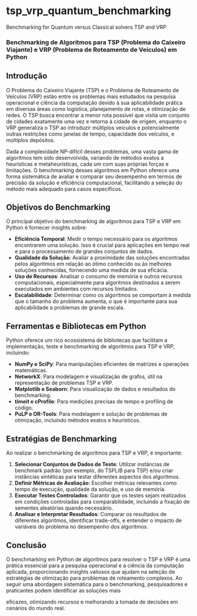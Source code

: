 # tsp_vrp_quantum_benchmarking
Benchmarking for Quantum versus Classical solvers TSP and VRP

### Benchmarking de Algoritmos para TSP (Problema do Caixeiro Viajante) e VRP (Problema de Roteamento de Veículos) em Python

## Introdução

O Problema do Caixeiro Viajante (TSP) e o Problema de Roteamento de Veículos (VRP) estão entre os problemas mais estudados na pesquisa operacional e ciência da computação devido à sua aplicabilidade prática em diversas áreas como logística, planejamento de rotas, e otimização de redes. O TSP busca encontrar a menor rota possível que visita um conjunto de cidades exatamente uma vez e retorna à cidade de origem, enquanto o VRP generaliza o TSP ao introduzir múltiplos veículos e potencialmente outras restrições como janelas de tempo, capacidade dos veículos, e múltiplos depósitos.

Dada a complexidade NP-difícil desses problemas, uma vasta gama de algoritmos tem sido desenvolvida, variando de métodos exatos a heurísticas e metaheurísticas, cada um com suas próprias forças e limitações. O benchmarking desses algoritmos em Python oferece uma forma sistemática de avaliar e comparar seu desempenho em termos de precisão da solução e eficiência computacional, facilitando a seleção do método mais adequado para casos específicos.

## Objetivos do Benchmarking

O principal objetivo do benchmarking de algoritmos para TSP e VRP em Python é fornecer insights sobre:

- **Eficiência Temporal**: Medir o tempo necessário para os algoritmos encontrarem uma solução. Isso é crucial para aplicações em tempo real e para o processamento de grandes conjuntos de dados.
- **Qualidade da Solução**: Avaliar a proximidade das soluções encontradas pelos algoritmos em relação ao ótimo conhecido ou às melhores soluções conhecidas, fornecendo uma medida de sua eficácia.
- **Uso de Recursos**: Analisar o consumo de memória e outros recursos computacionais, especialmente para algoritmos destinados a serem executados em ambientes com recursos limitados.
- **Escalabilidade**: Determinar como os algoritmos se comportam à medida que o tamanho do problema aumenta, o que é importante para sua aplicabilidade a problemas de grande escala.

## Ferramentas e Bibliotecas em Python

Python oferece um rico ecossistema de bibliotecas que facilitam a implementação, teste e benchmarking de algoritmos para TSP e VRP, incluindo:

- **NumPy e SciPy**: Para manipulações eficientes de matrizes e operações matemáticas.
- **NetworkX**: Para modelagem e visualização de grafos, útil na representação de problemas TSP e VRP.
- **Matplotlib e Seaborn**: Para visualização de dados e resultados do benchmarking.
- **timeit e cProfile**: Para medições precisas de tempo e profiling de código.
- **PuLP e OR-Tools**: Para modelagem e solução de problemas de otimização, incluindo métodos exatos e heurísticos.

## Estratégias de Benchmarking

Ao realizar o benchmarking de algoritmos para TSP e VRP, é importante:

1. **Selecionar Conjuntos de Dados de Teste**: Utilizar instâncias de benchmark padrão (por exemplo, do TSPLIB para TSP) e/ou criar instâncias sintéticas para testar diferentes aspectos dos algoritmos.
2. **Definir Métricas de Avaliação**: Escolher métricas relevantes como tempo de execução, qualidade da solução, e uso de memória.
3. **Executar Testes Controlados**: Garantir que os testes sejam realizados em condições controladas para comparabilidade, incluindo a fixação de sementes aleatórias quando necessário.
4. **Analisar e Interpretar Resultados**: Comparar os resultados de diferentes algoritmos, identificar trade-offs, e entender o impacto de variáveis do problema no desempenho dos algoritmos.

## Conclusão

O benchmarking em Python de algoritmos para resolver o TSP e VRP é uma prática essencial para a pesquisa operacional e a ciência da computação aplicada, proporcionando insights valiosos que ajudam na seleção de estratégias de otimização para problemas de roteamento complexos. Ao seguir uma abordagem sistemática para o benchmarking, pesquisadores e praticantes podem identificar as soluções mais

 eficazes, otimizando recursos e melhorando a tomada de decisões em cenários do mundo real.

